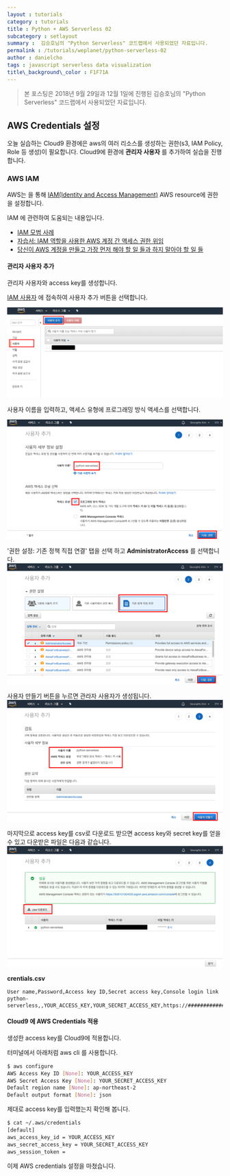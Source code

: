 ```yaml
---
layout : tutorials
category : tutorials
title : Python + AWS Serverless 02
subcategory : setlayout
summary :  김승호님의 "Python Serverless" 코드랩에서 사용되었던 자료입니다.
permalink : /tutorials/weplanet/python-serverless-02
author : danielcho
tags : javascript serverless data visualization 
title\_background\_color : F1F71A
---
```




> 본 포스팅은 2018년 9월 29일과 12월 1일에 진행된 김승호님의 "Python Serverless" 코드랩에서 사용되었던 자료입니다. 





## AWS Credentials 설정

오늘 실습하는 Cloud9 환경에은 aws의 여러 리소스를 생성하는 권한(s3, IAM Policy, Role 등 생성)이 필요합니다. Cloud9에 환경에 **관리자 사용자** 를 추가하여 실습을 진행합니다.

### AWS IAM

AWS는 을 통해 [IAM(Identity and Access Management)](https://console.aws.amazon.com/iam/home#/home) AWS resource에 권한을 설정합니다.

IAM 에 관련하여 도움되는 내용입니다.

- [IAM 모범 사례](https://docs.aws.amazon.com/ko_kr/IAM/latest/UserGuide/best-practices.html)
- [자습서: IAM 역할을 사용한 AWS 계정 간 액세스 권한 위임](https://docs.aws.amazon.com/ko_kr/IAM/latest/UserGuide/tutorial_cross-account-with-roles.html)
- [당신이 AWS 계정을 만들고 가장 먼저 해야 할 일 들과 하지 말아야 할 일 들](http://www.awskr.org/2017/01/your-aws-first-days-todo-list/)

#### 관리자 사용자 추가

관리자 사용자와 access key를 생성합니다.

[IAM 사용자](https://console.aws.amazon.com/iam/home#/users) 에 접속하여 사용자 추가 버튼을 선택합니다.

![iam-create-user-0](../imgs/iam-create-user-0.png)

사용자 이름을 입력하고, 액세스 유형에 프로그래밍 방식 액세스를 선택합니다.

![iam-create-user-1](../imgs/iam-create-user-1.png)

'권한 설정: 기존 정책 직접 연결' 탭을 선택 하고 **AdministratorAccess** 를 선택합니다.
![iam-create-user-2](../imgs/iam-create-user-2.png)

사용자 만들기 버튼을 누르면 관라자 사용자가 생성됩니다.
![iam-create-user-3](../imgs/iam-create-user-3.png)

마지막으로 access key를 csv로 다운로드 받으면 access key와 secret key를 얻을 수 있고 다운받은 파일은 다음과 같습니다.
![iam-create-user-4](../imgs/iam-create-user-4.png)

**crentials.csv**

```
User name,Password,Access key ID,Secret access key,Console login link
python-serverless,,YOUR_ACCESS_KEY,YOUR_SECRET_ACCESS_KEY,https://############.signin.aws.amazon.com/console
```



#### Cloud9 에 AWS Credentials 적용

생성한 access key를 Cloud9에 적용합니다.

터미널에서 아래처럼 aws cli 를 사용합니다.

```sh
$ aws configure
AWS Access Key ID [None]: YOUR_ACCESS_KEY
AWS Secret Access Key [None]: YOUR_SECRET_ACCESS_KEY
Default region name [None]: ap-northeast-2
Default output format [None]: json
```

제대로 access key를 입력했는지 확인해 봅니다.

```sh
$ cat ~/.aws/credentials
[default]
aws_access_key_id = YOUR_ACCESS_KEY
aws_secret_access_key = YOUR_SECRET_ACCESS_KEY
aws_session_token =
```

이제 AWS credentials 설정을 마쳤습니다.




